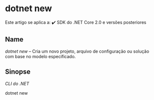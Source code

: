# dotnet new

Este artigo se aplica a: ✔️ SDK do .NET Core 2.0 e versões posteriores

## Name

*dotnet new* – Cria um novo projeto, arquivo de configuração ou solução com base no modelo especificado.

## Sinopse

*CLI do .NET*

dotnet new <TEMPLATE> [--dry-run] [--force] [-lang|--language {"C#"|"F#"|VB}] 
    [-n|--name <OUTPUT_NAME>] [-o|--output <OUTPUT_DIRECTORY>] [Template options]

dotnet new -h|--help

## Descrição

O *dotnet new* comando cria um projeto .NET ou outros artefatos com base em um modelo.

O comando chama o mecanismo de modelo para criar os artefatos em disco com base no modelo e nas opções especificadas.

## Restauração implícita

Você não precisa executar *dotnet restore* o porque ele é executado implicitamente por todos os comandos que exigem a ocorrência de uma restauração, como,,,, dotnet new dotnet build dotnet run dotnet test dotnet publish e dotnet pack . Para desabilitar a restauração implícita, use a --no-restore opção.

O dotnet restore comando ainda é útil em determinados cenários em que a restauração explícita faz sentido, como compilações de integração contínua em Azure DevOps Services ou em sistemas de compilação que precisam controlar explicitamente quando a restauração ocorre.

Para obter informações sobre como gerenciar feeds do NuGet, consulte a dotnet restore documentação.

## Argumentos

- TEMPLATE

O modelo para o qual criar uma instância quando o comando é invocado. Cada modelo pode ter opções específicas que podem ser passadas. Para obter mais informações, consulte Opções de modelo.

Você pode executar *dotnet new --list* para ver uma lista de todos os modelos instalados.

Começando com o SDK do .NET Core 3.0 e terminando com o SDK do .NET Core 5.0.300, a CLI pesquisa modelos no NuGet.org quando você invoca o comando nas *dotnet new* seguintes condições:

- Se a CLI não conseguir encontrar uma combinação de modelo ao invocar *dotnet new* , nem mesmo parcial.
- Se houver uma versão mais recente do modelo disponível. Nesse caso, o projeto ou artefato é criado, mas a CLI avisa sobre uma versão atualizada do modelo.

A partir do SDK do .NET Core 5.0.300, a opção deve ser usada para pesquisar modelos no NuGet.org.. **--search**

A tabela a seguir mostra os modelos que vêm pré-instalados com o SDK do .NET. O idioma padrão do modelo é mostrado entre parênteses. Clique no link de nome curto para ver as opções de modelo específicas.

### ARGUMENTOS
| Modelos	| Nome curto	| Idioma	| Marcações	| Introduzida |
|---|---|---|---|---|
| Aplicativo do Console	|console	| [C#], F#, VB	| Comum/Console	| 1.0 |
| Biblioteca de classes	| classlib	| [C#], F#, VB	| Comum/Library	| 1.0 | 
| Aplicativo WPF	| wpf	| [C#], VB	| Common/WPF	| 3.0 (5.0 para VB) | 
| Biblioteca de classes do WPF	| wpflib	| [C#], VB	| Common/WPF	3.0 (5.0 para VB) | 
| Biblioteca de Controles Personalizados do WPF	| wpfcustomcontrollib	| [C#], VB	| Comum/WPF	| 3,0 (5,0 para VB) | 
| Biblioteca de controle de usuário WPF	| wpfusercontrollib	| [C#], VB	| Comum/WPF	| 3,0 (5,0 para VB) | 
| Aplicativo Windows Forms (WinForms)	| winforms	| [C#], VB	| Comum/WinForms	| 3,0 (5,0 para VB) | 
| Biblioteca de classes do Windows Forms (WinForms)	| winformslib	| [C#], VB	| Comum/WinForms	| 3,0 (5,0 para VB) | 
| Serviço de trabalho	| worker	| [C#]	| Comum/de trabalho/Web	| 3.0 | 
| Projeto de Teste de Unidade	| mstest	| [C#], F#, VB	| Teste/MSTest	| 1.0 | 
| Projeto de Teste do NUnit 3	| nunit	| [C#], F#, VB	| Teste/NUnit	| 2.1.400 | 
| Item de Teste do NUnit 3	| nunit-test	| [C#], F#, VB	| Teste/NUnit	| 2.2 | 
| Projeto de Teste xUnit	| xunit	| [C#], F#, VB	| Teste/xUnit	| 1.0 | 
| Componente Razor	| razorcomponent	| [C#]	| Web/ASP.NET	| 3.0 | 
| Página do Razor	| page	| [C#]	| Web/ASP.NET	| 2,0 | 
| Importações de Exibição do MVC	| viewimports	| [C#]	| Web/ASP.NET	| 2,0 | 
| MVC ViewStart	| viewstart	| [C#]	| Web/ASP.NET	| 2,0 | 
| Blazor Aplicativo de servidor	| blazorserver	| [C#]	| SiteBlazor	| 3.0 | 
| BlazorDo WebAssembly aplicativo	| blazorwasm	| [C#]	| Web/Blazor/WebAssembly	| 3.1.300 | 
| ASP.NET Core Vazio	| web	| [C#], F#	| Web/Vazio	| 1.0 | 
| Aplicativo Web ASP.NET Core (Modelo-Exibição-Controlador)	| mvc	| [C#], F#	| Web/MVC	| 1.0 | 
| Aplicativo Web ASP.NET Core	| webapp, razor	| [C#]	| Web/MVC/Razor Pages	| 2.2, 2.0 | 
| ASP.NET Core com Angular	| angular	| [C#]	| Web/MVC/SPA	| 2,0 | 
| ASP.NET Core com React.js	| react	| [C#]	| Web/MVC/SPA	| 2,0 | 
| ASP.NET Core com React.js e Redux	| reactredux	| [C#]	| Web/MVC/SPA	| 2,0 | 
| Biblioteca de Classes do Razor	| razorclasslib	| [C#]	| Web/Razor/Biblioteca/Biblioteca de Classes do Razor	| 2.1 | 
| API Web do ASP.NET Core	| webapi	| [C#], F#	| Web/WebAPI	| 1.0 | 
| ASP.NET Core gRPC Service	| grpc	| [C#]	| Web/gRPC	| 3.0 | 
| arquivo dotnet gitignore	| gitignore	| 	| Config	| 3.0 | 
| Arquivo global.json	| globaljson	| 	| Config	| 2,0 | 
| Configuração do NuGet	| nugetconfig	| 	| Config	| 1.0 | 
| Arquivo de manifesto da ferramenta local Dotnet	| tool-manifest	| 	| Config	| 3.0 | 
| Configuração da Web	| webconfig	| 	| Config	| 1.0 | 
| Arquivo de Solução	| sln	| 	| Solução	| 1.0 | 
| Arquivo de buffer de protocolo	| proto	| 	| Web/gRPC	| 3.0 | 

### Opções

*--dry-run*

Exibe um resumo do que ocorreria se o comando fornecido fosse executado se resultasse na criação de um modelo. Disponível desde o SDK do .NET Core 2.2.

*--force*

Força o conteúdo a ser gerado mesmo se ele alterasse os arquivos existentes. Isso é necessário quando o modelo escolhido substituiria os arquivos existentes no diretório de saída.

*-h|--help*

Imprime uma ajuda para o comando. Ele pode ser invocado para o dotnet new próprio comando ou para qualquer modelo. Por exemplo, dotnet new mvc --help.

*-lang|--language {C#|F#|VB}*

A linguagem do modelo a ser criada. A linguagem aceita varia de acordo com o modelo (consulte os padrões na seção Argumentos). Não é válida para alguns modelos.

 #### Observação

Alguns shells interpretam # como um caractere especial. Nesses casos, coloque o valor do parâmetro language entre aspas. Por exemplo, **dotnet new console -lang "F#"**.

*-n|--name <OUTPUT_NAME>*

O nome para a saída criada. Se nenhum nome for especificado, o nome do diretório atual será usado.

*-o|--output <OUTPUT_DIRECTORY>*

Local para colocar a saída gerada. O padrão é o diretório atual.

#### Opções de modelo

Cada modelo pode ter opções adicionais definidas. Para obter mais informações, consulte Modelos padrão do .NET para *dotnet new* .

*Exemplos*

Criar um projeto de aplicativo de console C#:

*CLI do .NET*

**dotnet new console**

Crie um projeto de aplicativo de console F# no diretório atual:

*CLI do .NET*

**dotnet new console --language "F#"**

Crie um .NET Standard de biblioteca de classes no diretório especificado:

*CLI do .NET*

**dotnet new classlib --language VB -o MyLibrary**

Crie um projeto de MVC em C# do ASP.NET Core no diretório atual sem autenticação:

*CLI do .NET*

**dotnet new mvc -au None**

Crie um projeto de xUnit:

*CLI do .NET*

**dotnet new xunit**

Crie um global.jsno diretório atual definindo a versão do SDK como 3.1.101:

*CLI do .NET*

**dotnet new globaljson --sdk-version 3.1.101**

[Artigo original](https://docs.microsoft.com/pt-br/dotnet/core/tools/dotnet-new)